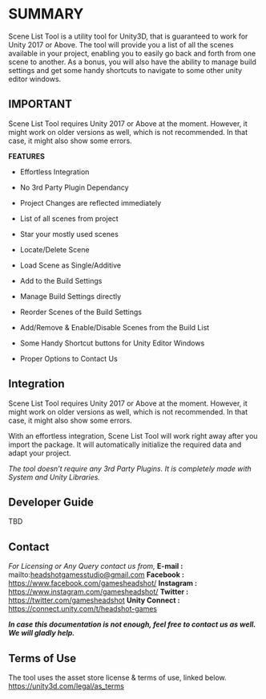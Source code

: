 # SUMMARY
Scene List Tool is a utility tool for Unity3D, that is guaranteed to work for Unity 2017 or Above. The tool will provide you a list of all the scenes available in your project, enabling you to easily go back and forth from one scene to another. As a bonus, you will also have the ability to manage build settings and get some handy shortcuts to navigate to some other unity editor windows.

## IMPORTANT
Scene List Tool requires Unity 2017 or Above at the moment. However, it might work on older versions as well, which is not recommended. In that case, it might also show some errors.

**FEATURES**
* Effortless Integration
* No 3rd Party Plugin Dependancy
* Project Changes are reflected immediately


* List of all scenes from project
* Star your mostly used scenes
* Locate/Delete Scene
* Load Scene as Single/Additive
* Add to the Build Settings


* Manage Build Settings directly
* Reorder Scenes of the Build Settings
* Add/Remove & Enable/Disable Scenes from the Build List


* Some Handy Shortcut buttons for Unity Editor Windows
* Proper Options to Contact Us 

## Integration
Scene List Tool requires Unity 2017 or Above at the moment. However, it might work on older versions as well, which is not recommended. In that case, it might also show some errors.

With an effortless integration, Scene List Tool will work right away after you import the package. It will automatically initialize the required data and adapt your project.

*The tool doesn’t require any 3rd Party Plugins. It is completely made with System and Unity Libraries.*

## Developer Guide

TBD

## Contact
*For Licensing or Any Query contact us from,*
**E-mail :** mailto:headshotgamesstudio@gmail.com
**Facebook :** https://www.facebook.com/gamesheadshot/
**Instagram :** https://www.instagram.com/gamesheadshot/
**Twitter :** https://twitter.com/gamesheadshot
**Unity Connect :** https://connect.unity.com/t/headshot-games

***In case this documentation is not enough, feel free to contact us as well. We will gladly help.***

## Terms of Use
The tool uses the asset store license & terms of use, linked below.
https://unity3d.com/legal/as_terms